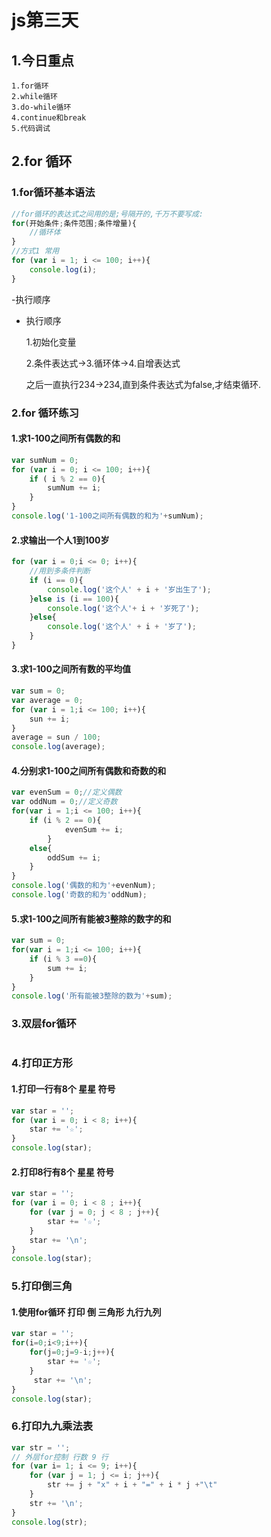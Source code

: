 # js第三天

## 1.今日重点

```
1.for循环
2.while循环
3.do-while循环
4.continue和break
5.代码调试
```

## 2.for 循环

### 1.for循环基本语法

```js
//for循环的表达式之间用的是;号隔开的,千万不要写成:
for(开始条件;条件范围;条件增量){
    //循环体
}
//方式1 常用
for (var i = 1; i <= 100; i++){
    console.log(i);
}
```

-执行顺序

- 执行顺序

  1.初始化变量

  2.条件表达式→3.循环体→4.自增表达式

  之后一直执行234→234,直到条件表达式为false,才结束循环.

### 2.for 循环练习

#### 1.求1-100之间所有偶数的和

```js
var sumNum = 0;
for (var i = 0; i <= 100; i++){
    if ( i % 2 == 0){
        sumNum += i;
    }
}
console.log('1-100之间所有偶数的和为'+sumNum);
```

#### 2.求输出一个人1到100岁

```js
for (var i = 0;i <= 0; i++){
    //用到多条件判断
    if (i == 0){
        console.log('这个人' + i + '岁出生了');
    }else is (i == 100){
        console.log('这个人'+ i + '岁死了');
    }else{
        console.log('这个人' + i + '岁了');
    }
}
```

#### 3.求1-100之间所有数的平均值

```js
var sum = 0;
var average = 0;
for (var i = 1;i <= 100; i++){
    sun += i;
}
average = sun / 100;
console.log(average);
```

#### 4.分别求1-100之间所有偶数和奇数的和

```js
var evenSum = 0;//定义偶数
var oddNum = 0;//定义奇数
for(var i = 1;i <= 100; i++){
    if (i % 2 == 0){
        	evenSum += i;
        }
    else{
        oddSum += i;
    }
}
console.log('偶数的和为'+evenNum);
console.log('奇数的和为'oddNum);
```

#### 5.求1-100之间所有能被3整除的数字的和

```js
var sum = 0;
for(var i = 1;i <= 100; i++){
    if (i % 3 ==0){
        sum += i;
    }
}
console.log('所有能被3整除的数为'+sum);
```

### 3.双层for循环

```js

```

### 4.打印正方形

#### 1.打印一行有8个 星星 符号 

```js
var star = '';
for (var i = 0; i < 8; i++){
    star += '☆';
}
console.log(star);   
```

#### 2.打印8行有8个 星星  符号

```js
var star = '';
for (var i = 0; i < 8 ; i++){
    for (var j = 0; j < 8 ; j++){
    	star += '☆';
	}
    star += '\n';
}
console.log(star);
```

### 5.打印倒三角

#### 1.使用for循环 打印 倒 三角形  九行九列

```js 
var star = '';
for(i=0;i<9;i++){
    for(j=0;j=9-i;j++){
        star += '☆';
    }
     star += '\n';
}
console.log(star);
```

### 6.打印九九乘法表

```js
var str = '';
// 外层for控制 行数 9 行
for (var i= 1; i <= 9; i++){
    for (var j = 1; j <= i; j++){
        str += j + "x" + i + "=" + i * j +"\t"
    }
    str += '\n';
}
console.log(str);
```

